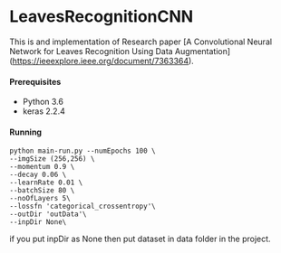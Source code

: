 # LeavesRecognitionCNN

This is and implementation of Research paper [A Convolutional Neural Network for Leaves Recognition Using Data Augmentation]
(https://ieeexplore.ieee.org/document/7363364).

#### Prerequisites
* Python 3.6
* keras 2.2.4
#### Running

```
python main-run.py --numEpochs 100 \
--imgSize (256,256) \
--momentum 0.9 \
--decay 0.06 \
--learnRate 0.01 \
--batchSize 80 \
--noOfLayers 5\
--lossfn 'categorical_crossentropy'\
--outDir 'outData'\
--inpDir None\
```
if you put inpDir as None then put dataset in data folder in the project.